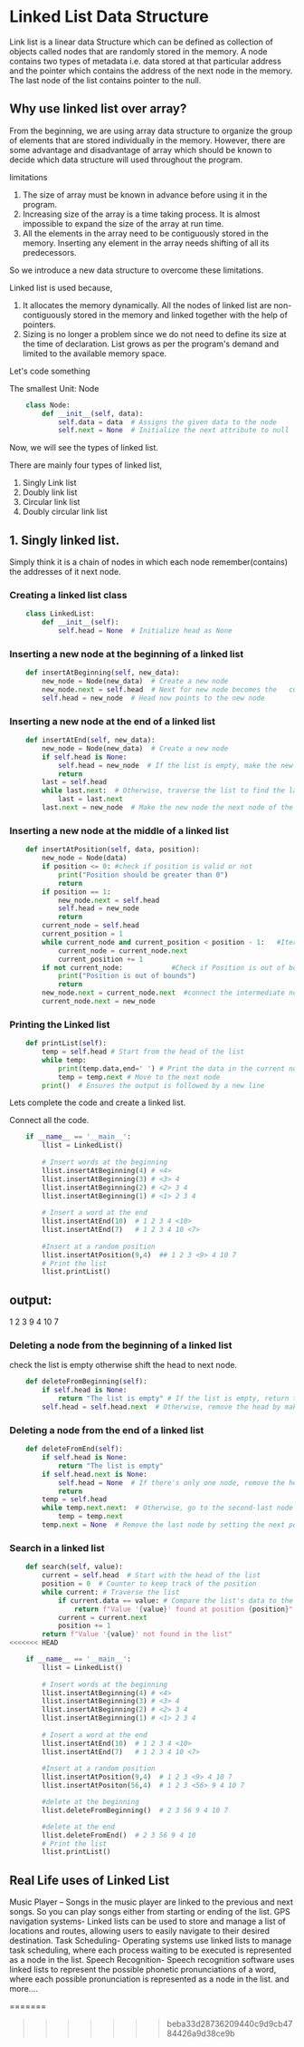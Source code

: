 # Linked List Data Structure

Link list is a linear data Structure which can be defined as collection of objects called nodes that are randomly stored in the memory.
A node contains two types of metadata i.e. data stored at that particular address and the pointer which contains the address of the next node in the memory. 
The last node of the list contains pointer to the null.

## Why use linked list over array?

From the beginning, we are using array data structure to organize the group of elements that are stored individually in the memory. 
However, there are some advantage and disadvantage of array which should be known to decide which data structure will used throughout the program.

limitations

1. The size of array must be known in advance before using it in the program.
2. Increasing size of the array is a time taking process. It is almost impossible to expand the size of the array at run time.
3. All the elements in the array need to be contiguously stored in the memory. Inserting any element in the array needs shifting of all its predecessors.

So we introduce a new data structure to overcome these limitations.

Linked list is used because,
1. It allocates the memory dynamically. All the nodes of linked list are non-contiguously stored in the memory and linked together with the help of pointers.
2. Sizing is no longer a problem since we do not need to define its size at the time of declaration. List grows as per the program's demand and limited to the available memory space.

Let's code something

The smallest Unit: Node

```python
    class Node:
        def __init__(self, data):
            self.data = data  # Assigns the given data to the node
            self.next = None  # Initialize the next attribute to null 
```

Now, we will see the types of linked list.
 
There are mainly four types of linked list,
1. Singly Link list
2. Doubly link list 
3. Circular link list
4. Doubly circular link list


## 1. Singly linked list.

Simply think it is a chain of nodes in which each node remember(contains) the addresses of it next node.

### Creating a linked list class
```python
    class LinkedList:
        def __init__(self):
            self.head = None  # Initialize head as None
```

### Inserting a new node at the beginning of a linked list

```python
    def insertAtBeginning(self, new_data):
        new_node = Node(new_data)  # Create a new node 
        new_node.next = self.head  # Next for new node becomes the   current head
        self.head = new_node  # Head now points to the new node
```

### Inserting a new node at the end of a linked list

```python    
    def insertAtEnd(self, new_data):
        new_node = Node(new_data)  # Create a new node
        if self.head is None:
            self.head = new_node  # If the list is empty, make the new node the head
            return
        last = self.head 
        while last.next:  # Otherwise, traverse the list to find the last node
            last = last.next
        last.next = new_node  # Make the new node the next node of the last node
```
### Inserting a new node at the middle of a linked list 

```python
    def insertAtPosition(self, data, position):
        new_node = Node(data)
        if position <= 0: #check if position is valid or not
            print("Position should be greater than 0")
            return
        if position == 1:
            new_node.next = self.head
            self.head = new_node
            return
        current_node = self.head
        current_position = 1
        while current_node and current_position < position - 1:   #Iterating to behind of the postion.
            current_node = current_node.next
            current_position += 1
        if not current_node:            #Check if Position is out of bound or not 
            print("Position is out of bounds")
            return
        new_node.next = current_node.next  #connect the intermediate node
        current_node.next = new_node
```
### Printing the Linked list 

```python
    def printList(self):
        temp = self.head # Start from the head of the list
        while temp:
            print(temp.data,end=' ') # Print the data in the current node
            temp = temp.next # Move to the next node
        print()  # Ensures the output is followed by a new line
```

Lets complete the code and create a linked list.

Connect all the code.

```python
    if __name__ == '__main__':
        llist = LinkedList()
        
        # Insert words at the beginning
        llist.insertAtBeginning(4) # <4>
        llist.insertAtBeginning(3) # <3> 4
        llist.insertAtBeginning(2) # <2> 3 4
        llist.insertAtBeginning(1) # <1> 2 3 4
    
        # Insert a word at the end
        llist.insertAtEnd(10)  # 1 2 3 4 <10>
        llist.insertAtEnd(7)   # 1 2 3 4 10 <7>
    
        #Insert at a random position 
        llist.insertAtPosition(9,4)  ## 1 2 3 <9> 4 10 7
        # Print the list
        llist.printList()
```    
    
## output:
1 2 3 9 4 10 7


### Deleting a node from the beginning of a linked list
check the list is empty otherwise shift the head to next node.
```python
    def deleteFromBeginning(self):
        if self.head is None:
            return "The list is empty" # If the list is empty, return this string
        self.head = self.head.next  # Otherwise, remove the head by making the next node the new head
```
### Deleting a node from the end of a linked list

```python
    def deleteFromEnd(self):
        if self.head is None:
            return "The list is empty" 
        if self.head.next is None:
            self.head = None  # If there's only one node, remove the head by making it None
            return
        temp = self.head
        while temp.next.next:  # Otherwise, go to the second-last node
            temp = temp.next
        temp.next = None  # Remove the last node by setting the next pointer of the second-last node to None
```


### Search in a linked list 
```python
    def search(self, value):
        current = self.head  # Start with the head of the list
        position = 0  # Counter to keep track of the position
        while current: # Traverse the list
            if current.data == value: # Compare the list's data to the search value
                return f"Value '{value}' found at position {position}" # Print the value if a match is found
            current = current.next
            position += 1
        return f"Value '{value}' not found in the list" 
<<<<<<< HEAD
```

```python
    if __name__ == '__main__':
        llist = LinkedList()
        
        # Insert words at the beginning
        llist.insertAtBeginning(4) # <4>
        llist.insertAtBeginning(3) # <3> 4
        llist.insertAtBeginning(2) # <2> 3 4
        llist.insertAtBeginning(1) # <1> 2 3 4
    
        # Insert a word at the end
        llist.insertAtEnd(10)  # 1 2 3 4 <10>
        llist.insertAtEnd(7)   # 1 2 3 4 10 <7>
    
        #Insert at a random position 
        llist.insertAtPosition(9,4)  # 1 2 3 <9> 4 10 7
        llist.insertAtPositon(56,4)  # 1 2 3 <56> 9 4 10 7

        #delete at the beginning 
        llist.deleteFromBeginning()  # 2 3 56 9 4 10 7

        #delete at the end
        llist.deleteFromEnd()  # 2 3 56 9 4 10
        # Print the list
        llist.printList()
``` 



## Real Life uses of Linked List
Music Player – Songs in the music player are linked to the previous and next songs. So you can play songs either from starting or ending of the list.
GPS navigation systems- Linked lists can be used to store and manage a list of locations and routes, allowing users to easily navigate to their desired destination.
Task Scheduling- Operating systems use linked lists to manage task scheduling, where each process waiting to be executed is represented as a node in the list.
Speech Recognition-  Speech recognition software uses linked lists to represent the possible phonetic pronunciations of a word, where each possible pronunciation is represented as a node in the list.
and more....










=======
>>>>>>> beba33d28736209440c9d9cb4784426a9d38ce9b
